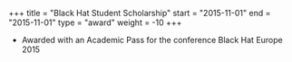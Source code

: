 +++
title = "Black Hat Student Scholarship"
start = "2015-11-01"
end = "2015-11-01"
type = "award"
weight = -10
+++

* Awarded with an Academic Pass for the conference Black Hat Europe 2015
